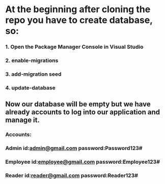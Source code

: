# At the beginning after cloning the repo you have to create database, so:
 
### 1. Open the Package Manager Console in Visual Studio
### 2. enable-migrations
### 3. add-migration seed
### 4. update-database 

## Now our database will be empty but we have already accounts to log into our application and manage it.

### Accounts:
### Admin id:admin@gmail.com password:Password123#
### Employee id:employee@gmail.com password:Employee123#
### Reader id:reader@gmail.com password:Reader123#
